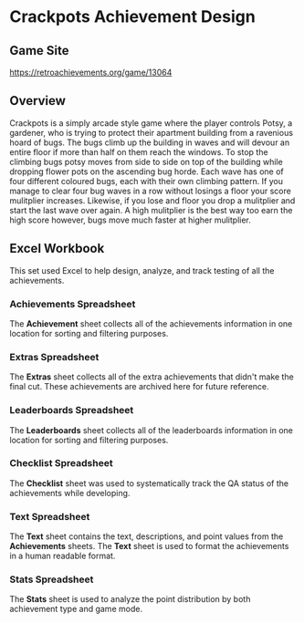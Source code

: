 # Crackpots Achievement Design
## Game Site
https://retroachievements.org/game/13064
## Overview
Crackpots is a simply arcade style game where the player controls Potsy, a gardener, who is trying to protect their apartment building from a ravenious hoard of bugs. The bugs climb up the building in waves and will devour an entire floor if more than half on them reach the windows. To stop the climbing bugs potsy moves from side to side on top of the building while dropping flower pots on the ascending bug horde. Each wave has one of four different coloured bugs, each with their own climbing pattern. If you manage to clear four bug waves in a row without losings a floor your score mulitplier increases. Likewise, if you lose and floor you drop a mulitplier and start the last wave over again. A high mulitplier is the best way too earn the high score however, bugs move much faster at higher mulitplier.
## Excel Workbook
This set used Excel to help design, analyze, and track testing of all the achievements.
### Achievements Spreadsheet
The **Achievement** sheet collects all of the achievements information in one location for sorting and filtering purposes.
### Extras Spreadsheet
The **Extras** sheet collects all of the extra achievements that didn't make the final cut. These achievements are archived here for future reference.
### Leaderboards Spreadsheet
The **Leaderboards** sheet collects all of the leaderboards information in one location for sorting and filtering purposes.
### Checklist Spreadsheet
The **Checklist** sheet was used to systematically track the QA status of the achievements while developing.
### Text Spreadsheet
The **Text** sheet contains the text, descriptions, and point values from the **Achievements** sheets. The **Text** sheet is used to format the achievements in a human readable format.
### Stats Spreadsheet
The **Stats** sheet is used to analyze the point distribution by both achievement type and game mode.
